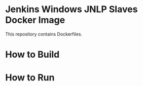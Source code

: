 # Jenkins Windows JNLP Slaves Docker Image

This repository contains Dockerfiles.

# How to Build

# How to Run
